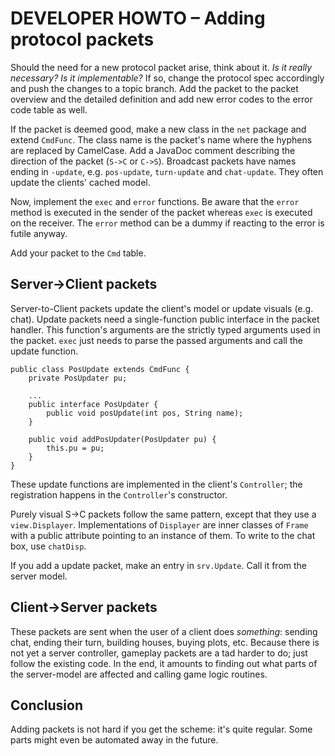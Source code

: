 DEVELOPER HOWTO – Adding protocol packets
=========================================

Should the need for a new protocol packet arise, think about it. *Is it really necessary?*
*Is it implementable?* If so, change the protocol spec accordingly and push the changes to
a topic branch. Add the packet to the packet overview and the detailed definition and add
new error codes to the error code table as well.

If the packet is deemed good, make a new class in the `net` package and extend `CmdFunc`.
The class name is the packet's name where the hyphens are replaced by CamelCase. Add a
JavaDoc comment describing the direction of the packet (`S->C` or `C->S`). Broadcast
packets have names ending in `-update`, e.g. `pos-update`, `turn-update` and `chat-update`.
They often update the clients' cached model.

Now, implement the `exec` and `error` functions. Be aware that the `error` method is executed
in the sender of the packet whereas `exec` is executed on the receiver. The `error`
method can be a dummy if reacting to the error is futile anyway.

Add your packet to the `Cmd` table.

Server→Client packets
----------------------

Server-to-Client packets update the client's model or update visuals (e.g. chat).
Update packets need a single-function public interface in the packet handler. This function's
arguments are the strictly typed arguments used in the packet. `exec` just needs to parse
the passed arguments and call the update function.

	public class PosUpdate extends CmdFunc {
		private PosUpdater pu;

		...
		public interface PosUpdater {
			public void posUpdate(int pos, String name);
		}

		public void addPosUpdater(PosUpdater pu) {
			this.pu = pu;
		}
	}

These update functions are implemented in the client's `Controller`; the registration happens
in the `Controller`'s constructor.

Purely visual S->C packets follow the same pattern, except that they use a `view.Displayer`.
Implementations of `Displayer` are inner classes of `Frame` with a public attribute pointing
to an instance of them. To write to the chat box, use `chatDisp`.

If you add a update packet, make an entry in `srv.Update`. Call it from the server model.


Client→Server packets
----------------------

These packets are sent when the user of a client does *something*: sending chat, ending their
turn, building houses, buying plots, etc. Because there is not yet a server controller, gameplay
packets are a tad harder to do; just follow the existing code. In the end, it amounts to finding
out what parts of the server-model are affected and calling game logic routines.


Conclusion
----------

Adding packets is not hard if you get the scheme: it's quite regular. Some parts
might even be automated away in the future.
